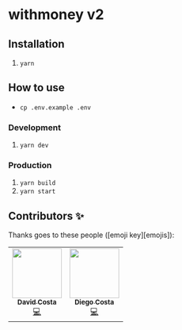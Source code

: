 # withmoney v2

## Installation

1. `yarn`

## How to use

- `cp .env.example .env`

### Development

1. `yarn dev`

### Production

1. `yarn build`
2. `yarn start`

## Contributors ✨

Thanks goes to these people ([emoji key][emojis]):

<!-- ALL-CONTRIBUTORS-LIST:START - Do not remove or modify this section -->
<!-- prettier-ignore-start -->
<!-- markdownlint-disable -->
<table>
  <tr>
    <td align="center"><a href="https://davidcosta.com.br"><img src="https://avatars.githubusercontent.com/u/3098556?v=4" width="100px;" alt=""/><br /><sub><b>David Costa</b></sub></a><br /><a href="https://github.com/withmoney/withmoney-web/commits?author=davidcostadev" title="Code">💻</a></td>
    <td align="center"><a href="https://github.com/diegocosta-dev"><img src="https://avatars.githubusercontent.com/u/48633894?v=4" width="100px;" alt=""/><br /><sub><b>Diego Costa</b></sub></a><br /><a href="https://github.com/withmoney/withmoney-web/commits?author=davidcostadev" title="Code">💻</a></td>
  </tr>
</table>

<!-- markdownlint-enable -->
<!-- prettier-ignore-end -->
<!-- ALL-CONTRIBUTORS-LIST:END -->
